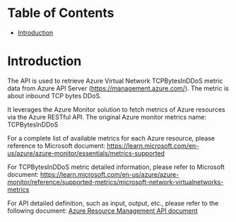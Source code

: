 # Table of Contents
- [Introduction](#introduction)


# Introduction <a name="introduction"></a>
The API is used to retrieve Azure Virtual Network TCPBytesInDDoS metric data from Azure API Server (https://management.azure.com/). The metric is about inbound TCP bytes DDoS.



It leverages the Azure Monitor solution to fetch metrics of Azure resources via the Azure RESTful API. The original Azure monitor metrics name: TCPBytesInDDoS



For a complete list of available metrics for each Azure resource, please reference to Microsoft document: https://learn.microsoft.com/en-us/azure/azure-monitor/essentials/metrics-supported

For TCPBytesInDDoS metric detailed information, please refer to Microsoft document: https://learn.microsoft.com/en-us/azure/azure-monitor/reference/supported-metrics/microsoft-network-virtualnetworks-metrics

For API detailed definition, such as input, output, etc., please refer to the following document:
[Azure Resource Management API document](https://learn.microsoft.com/en-us/rest/api/monitor/metrics/list?view=rest-monitor-2023-10-01&tabs=HTTP)

